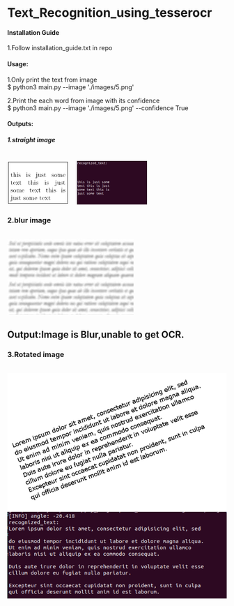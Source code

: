 # Text_Recognition_using_tesserocr
<H4> Installation Guide </h4>
1.Follow installation_guide.txt in repo<br>

<h4> Usage:</h4>
1.Only print the text from image<br>
$ python3 main.py --image './images/5.png'<br>

2.Print the each word from image with its confidence<br>
$ python3 main.py --image './images/5.png' --confidence True<br>

<h4> Outputs: </h4>
<p align="center">
 <h5> 1.straight image </h5><br>
 <img src="images/5.png", height="100",width="50"></img>&nbsp&nbsp&nbsp&nbsp
 <img src="images/op_5.png", height="100",width="50"></img>
</p>

<p>
 <h3> 2.blur image </h3><br>
 <img src="images/3.jpeg"></img>
 <h2>Output:Image is Blur,unable to get OCR.</h2>
</p>

<p>
 <h3> 3.Rotated image </h3><br>
 <img src="images/1.jpg"></img>
 <img src="images/op_1.png"></img>
</p>
